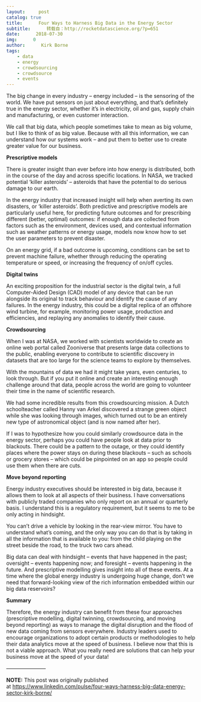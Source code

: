 ```yaml
---
layout:     post
catalog: true
title:      Four Ways to Harness Big Data in the Energy Sector
subtitle:      转载自：http://rocketdatascience.org/?p=651
date:      2018-07-30
img:      0
author:      Kirk Borne
tags:
    - data
    - energy
    - crowdsourcing
    - crowdsource
    - events
---
```


The big change in every industry – energy included – is the sensoring of the world. We have put sensors on just about everything, and that’s definitely true in the energy sector, whether it’s in electricity, oil and gas, supply chain and manufacturing, or even customer interaction.

We call that big data, which people sometimes take to mean as big volume, but I like to think of as big value. Because with all this information, we can understand how our systems work – and put them to better use to create greater value for our business.

**Prescriptive models**

There is greater insight than ever before into how energy is distributed, both in the course of the day and across specific locations. In NASA, we tracked potential ‘killer asteroids’ – asteroids that have the potential to do serious damage to our earth.

In the energy industry that increased insight will help when averting its own disasters, or ‘killer asteroids’. Both predictive and prescriptive models are particularly useful here, for predicting future outcomes and for prescribing different (better, optimal) outcomes: if enough data are collected from factors such as the environment, devices used, and contextual information such as weather patterns or energy usage, models now know how to set the user parameters to prevent disaster.

On an energy grid, if a bad outcome is upcoming, conditions can be set to prevent machine failure, whether through reducing the operating temperature or speed, or increasing the frequency of on/off cycles.

**Digital twins**

An exciting proposition for the industrial sector is the digital twin, a full Computer-Aided Design (CAD) model of any device that can be run alongside its original to track behaviour and identify the cause of any failures. In the energy industry, this could be a digital replica of an offshore wind turbine, for example, monitoring power usage, production and efficiencies, and replaying any anomalies to identify their cause.

**Crowdsourcing**

When I was at NASA, we worked with scientists worldwide to create an online web portal called Zooniverse that presents large data collections to the public, enabling everyone to contribute to scientific discovery in datasets that are too large for the science teams to explore by themselves.

With the mountains of data we had it might take years, even centuries, to look through. But if you put it online and create an interesting enough challenge around that data, people across the world are going to volunteer their time in the name of scientific research.

We had some incredible results from this crowdsourcing mission. A Dutch schoolteacher called Hanny van Arkel discovered a strange green object while she was looking through images, which turned out to be an entirely new type of astronomical object (and is now named after her).

If I was to hypothesize how you could similarly crowdsource data in the energy sector, perhaps you could have people look at data prior to blackouts. There could be a pattern to the outage, or they could identify places where the power stays on during these blackouts – such as schools or grocery stores – which could be pinpointed on an app so people could use them when there are cuts.

**Move beyond reporting**

Energy industry executives should be interested in big data, because it allows them to look at all aspects of their business. I have conversations with publicly traded companies who only report on an annual or quarterly basis. I understand this is a regulatory requirement, but it seems to me to be only acting in hindsight.

You can’t drive a vehicle by looking in the rear-view mirror. You have to understand what’s coming, and the only way you can do that is by taking in all the information that is available to you: from the child playing on the street beside the road, to the truck two cars ahead.

Big data can deal with hindsight – events that have happened in the past; oversight – events happening now; and foresight – events happening in the future. And prescriptive modelling gives insight into all of these events. At a time where the global energy industry is undergoing huge change, don’t we need that forward-looking view of the rich information embedded within our big data reservoirs?

**Summary**

Therefore, the energy industry can benefit from these four approaches (prescriptive modelling, digital twinning, crowdsourcing, and moving beyond reporting) as ways to manage the digital disruption and the flood of new data coming from sensors everywhere. Industry leaders used to encourage organizations to adopt certain products or methodologies to help their data analytics move at the speed of business. I believe now that this is not a viable approach. What you really need are solutions that can help your business move at the speed of your data!

———————–

**NOTE:** This post was originally published at https://www.linkedin.com/pulse/four-ways-harness-big-data-energy-sector-kirk-borne/
